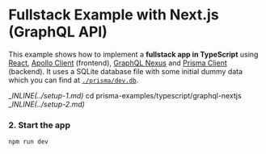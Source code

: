 # Fullstack Example with Next.js (GraphQL API)

This example shows how to implement a **fullstack app in TypeScript** using [React](https://reactjs.org/), [Apollo Client](https://www.apollographql.com/docs/react/) (frontend), [GraphQL Nexus](https://nexus.js.org/) and [Prisma Client](https://github.com/prisma/prisma2/blob/master/docs/prisma-client-js/api.md) (backend). It uses a SQLite database file with some initial dummy data which you can find at [`./prisma/dev.db`](./prisma/dev.db).

__INLINE(../_setup-1.md)__
cd prisma-examples/typescript/graphql-nextjs
__INLINE(../_setup-2.md)__

### 2. Start the app

```
npm run dev
```

